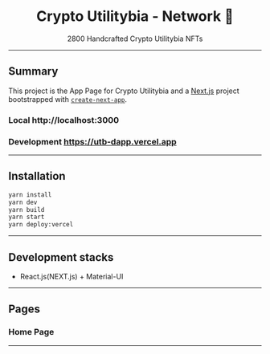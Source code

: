 <div align="center">
<h1>Crypto Utilitybia - Network 🎣</h1>

<p>2800 Handcrafted Crypto Utilitybia NFTs</p>
</div>

---

## Summary

This project is the App Page for Crypto Utilitybia and  a [Next.js](https://nextjs.org/) project bootstrapped with [`create-next-app`](https://github.com/vercel/next.js/tree/canary/packages/create-next-app).

### Local http://localhost:3000
### Development https://utb-dapp.vercel.app

---

## Installation

```bash
yarn install
yarn dev
yarn build
yarn start
yarn deploy:vercel
```
---
## Development stacks

- React.js(NEXT.js) + Material-UI
---

## Pages

### Home Page
---

